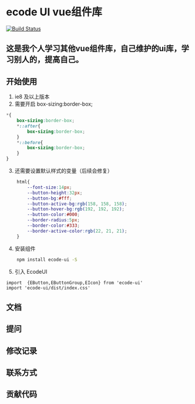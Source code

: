 # ecode UI vue组件库
[![Build Status](https://www.travis-ci.org/crazyguagua/ecode-ui.svg?branch=master)](https://www.travis-ci.org/crazyguagua/ecode-ui)
## 这是我个人学习其他vue组件库，自己维护的ui库，学习别人的，提高自己。

## 开始使用
1. ie8 及以上版本
2. 需要开启 box-sizing:border-box;
``` css
*{
    box-sizing:border-box;
    *::after{
        box-sizing:border-box;
    }
    *::before{
        box-sizing:border-box;
    }
} 
```
3. 还需要设置默认样式的变量（后续会修复）
``` css
    html{
        --font-size:14px;
        --button-height:32px;
        --button-bg:#fff;
        --button-active-bg:rgb(158, 158, 158);
        --button-hover-bg:rgb(192, 192, 192);
        --button-color:#000;
        --border-radius:5px;
        --border-color:#333;
        --border-active-color:rgb(22, 21, 21);
    }
```
4. 安装组件
``` bash
    npm install ecode-ui -S
```
5. 引入 EcodeUI
```
import  {EButton,EButtonGroup,EIcon} from 'ecode-ui'
import 'ecode-ui/dist/index.css'
```
## 文档

## 提问

## 修改记录

## 联系方式

## 贡献代码